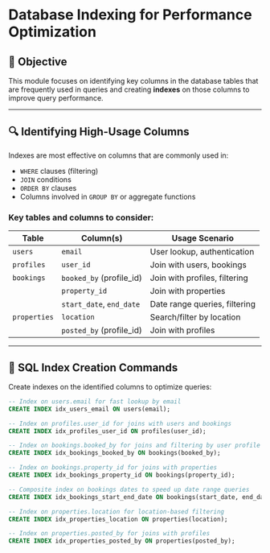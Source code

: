# Database Indexing for Performance Optimization

## 📌 Objective

This module focuses on identifying key columns in the database tables that are frequently used in queries and creating **indexes** on those columns to improve query performance.

---

## 🔍 Identifying High-Usage Columns

Indexes are most effective on columns that are commonly used in:

- `WHERE` clauses (filtering)
- `JOIN` conditions
- `ORDER BY` clauses
- Columns involved in `GROUP BY` or aggregate functions

### Key tables and columns to consider:

| Table     | Column(s)                | Usage Scenario                     |
|-----------|--------------------------|----------------------------------|
| `users`   | `email`                  | User lookup, authentication      |
| `profiles`| `user_id`                | Join with users, bookings        |
| `bookings`| `booked_by` (profile_id) | Join with profiles, filtering    |
|           | `property_id`            | Join with properties              |
|           | `start_date`, `end_date` | Date range queries, filtering    |
| `properties`| `location`              | Search/filter by location         |
|           | `posted_by` (profile_id) | Join with profiles                |

---

## 💾 SQL Index Creation Commands

Create indexes on the identified columns to optimize queries:

```sql
-- Index on users.email for fast lookup by email
CREATE INDEX idx_users_email ON users(email);

-- Index on profiles.user_id for joins with users and bookings
CREATE INDEX idx_profiles_user_id ON profiles(user_id);

-- Index on bookings.booked_by for joins and filtering by user profile
CREATE INDEX idx_bookings_booked_by ON bookings(booked_by);

-- Index on bookings.property_id for joins with properties
CREATE INDEX idx_bookings_property_id ON bookings(property_id);

-- Composite index on bookings dates to speed up date range queries
CREATE INDEX idx_bookings_start_end_date ON bookings(start_date, end_date);

-- Index on properties.location for location-based filtering
CREATE INDEX idx_properties_location ON properties(location);

-- Index on properties.posted_by for joins with profiles
CREATE INDEX idx_properties_posted_by ON properties(posted_by);
